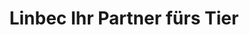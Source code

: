 ---
title: "Linbec Ihr Partner fürs Tier"
url: /koethen-anhalt/linbec-ihr-partner-fuers-tier/
shop: Landwirtschaftlich
---